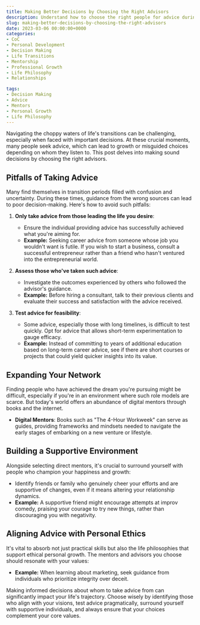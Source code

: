 ```yaml
---
title: Making Better Decisions by Choosing the Right Advisors
description: Understand how to choose the right people for advice during transitional phases in your life and avoid common pitfalls.
slug: making-better-decisions-by-choosing-the-right-advisors
date: 2023-03-06 00:00:00+0000
categories:
- CoC
- Personal Development
- Decision Making
- Life Transitions
- Mentorship
- Professional Growth
- Life Philosophy
- Relationships

tags:
- Decision Making
- Advice
- Mentors
- Personal Growth
- Life Philosophy
---
```


Navigating the choppy waters of life's transitions can be challenging, especially when faced with important decisions. At these crucial moments, many people seek advice, which can lead to growth or misguided choices depending on whom they listen to. This post delves into making sound decisions by choosing the right advisors.

## Pitfalls of Taking Advice

Many find themselves in transition periods filled with confusion and uncertainty. During these times, guidance from the wrong sources can lead to poor decision-making. Here's how to avoid such pitfalls:

1. **Only take advice from those leading the life you desire**:
   - Ensure the individual providing advice has successfully achieved what you're aiming for.
   - **Example:** Seeking career advice from someone whose job you wouldn't want is futile. If you wish to start a business, consult a successful entrepreneur rather than a friend who hasn't ventured into the entrepreneurial world.

2. **Assess those who've taken such advice**:
   - Investigate the outcomes experienced by others who followed the advisor's guidance.
   - **Example:** Before hiring a consultant, talk to their previous clients and evaluate their success and satisfaction with the advice received.

3. **Test advice for feasibility**:
   - Some advice, especially those with long timelines, is difficult to test quickly. Opt for advice that allows short-term experimentation to gauge efficacy.
   - **Example:** Instead of committing to years of additional education based on long-term career advice, see if there are short courses or projects that could yield quicker insights into its value.

## Expanding Your Network

Finding people who have achieved the dream you're pursuing might be difficult, especially if you're in an environment where such role models are scarce. But today's world offers an abundance of digital mentors through books and the internet.

- **Digital Mentors**: Books such as "The 4-Hour Workweek" can serve as guides, providing frameworks and mindsets needed to navigate the early stages of embarking on a new venture or lifestyle.

## Building a Supportive Environment

Alongside selecting direct mentors, it's crucial to surround yourself with people who champion your happiness and growth:

- Identify friends or family who genuinely cheer your efforts and are supportive of changes, even if it means altering your relationship dynamics.
- **Example:** A supportive friend might encourage attempts at improv comedy, praising your courage to try new things, rather than discouraging you with negativity.

## Aligning Advice with Personal Ethics

It's vital to absorb not just practical skills but also the life philosophies that support ethical personal growth. The mentors and advisors you choose should resonate with your values:

- **Example:** When learning about marketing, seek guidance from individuals who prioritize integrity over deceit.

Making informed decisions about whom to take advice from can significantly impact your life's trajectory. Choose wisely by identifying those who align with your visions, test advice pragmatically, surround yourself with supportive individuals, and always ensure that your choices complement your core values.
